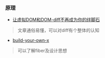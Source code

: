 ### 原理

- [让虚拟DOM和DOM-diff不再成为你的绊脚石](https://juejin.cn/post/6844903806132568072)
> 文章通俗易懂，可以对diff有个整体的认知

- [build-your-own-x](https://pomb.us/build-your-own-react/)
> 可以了解fiber及设计思想